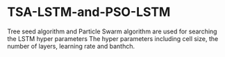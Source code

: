 # TSA-LSTM-and-PSO-LSTM
Tree seed algorithm and Particle Swarm algorithm are used for searching the LSTM  hyper parameters
The hyper parameters including cell size, the number of layers, learning rate and banthch. 
